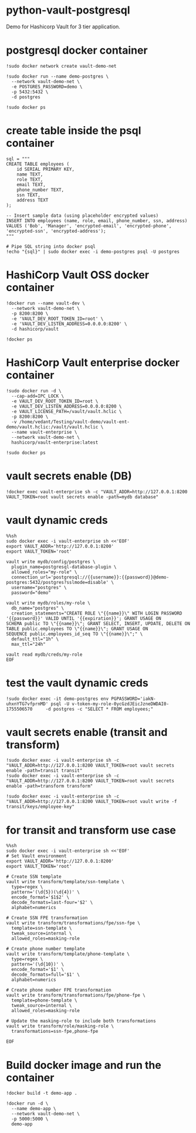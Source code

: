 # python-vault-postgresql
Demo for Hashicorp Vault for 3 tier application.

# postgresql docker container
    !sudo docker network create vault-demo-net
    
    !sudo docker run --name demo-postgres \
      --network vault-demo-net \
      -e POSTGRES_PASSWORD=demo \
      -p 5432:5432 \
      -d postgres
    
    !sudo docker ps

# create table inside the psql container
    sql = """
    CREATE TABLE employees (
        id SERIAL PRIMARY KEY,
        name TEXT,
        role TEXT,
        email TEXT,
        phone_number TEXT,
        ssn TEXT,
        address TEXT
    );
    
    -- Insert sample data (using placeholder encrypted values)
    INSERT INTO employees (name, role, email, phone_number, ssn, address) 
    VALUES ('Bob', 'Manager', 'encrypted-email', 'encrypted-phone', 'encrypted-ssn', 'encrypted-address');
    """
    
    # Pipe SQL string into docker psql
    !echo "{sql}" | sudo docker exec -i demo-postgres psql -U postgres

# HashiCorp Vault OSS docker container
    !docker run --name vault-dev \
      --network vault-demo-net \
      -p 8200:8200 \
      -e 'VAULT_DEV_ROOT_TOKEN_ID=root' \
      -e 'VAULT_DEV_LISTEN_ADDRESS=0.0.0.0:8200' \
      -d hashicorp/vault
    
    !docker ps

# HashiCorp Vault enterprise docker container
    !sudo docker run -d \
      --cap-add=IPC_LOCK \
      -e VAULT_DEV_ROOT_TOKEN_ID=root \
      -e VAULT_DEV_LISTEN_ADDRESS=0.0.0.0:8200 \
      -e VAULT_LICENSE_PATH=/vault/vault.hclic \
      -p 8200:8200 \
      -v /home/vedant/Testing/vault-demo/vault-ent-demo/vault.hclic:/vault/vault.hclic \
      --name vault-enterprise \
      --network vault-demo-net \
      hashicorp/vault-enterprise:latest
    
    !sudo docker ps

# vault secrets enable (DB)
    !docker exec vault-enterprise sh -c "VAULT_ADDR=http://127.0.0.1:8200 VAULT_TOKEN=root vault secrets enable -path=mydb database"

# vault dynamic creds
    %%sh
    sudo docker exec -i vault-enterprise sh <<'EOF'
    export VAULT_ADDR='http://127.0.0.1:8200'
    export VAULT_TOKEN='root'
    
    vault write mydb/config/postgres \
      plugin_name=postgresql-database-plugin \
      allowed_roles="my-role" \
      connection_url='postgresql://{{username}}:{{password}}@demo-postgres:5432/postgres?sslmode=disable' \
      username="postgres" \
      password="demo"
    
    vault write mydb/roles/my-role \
      db_name="postgres" \
      creation_statements="CREATE ROLE \"{{name}}\" WITH LOGIN PASSWORD '{{password}}' VALID UNTIL '{{expiration}}'; GRANT USAGE ON         SCHEMA public TO \"{{name}}\"; GRANT SELECT, INSERT, UPDATE, DELETE ON TABLE public.employees TO \"{{name}}\"; GRANT USAGE ON         SEQUENCE public.employees_id_seq TO \"{{name}}\";" \
      default_ttl="1h" \
      max_ttl="24h"
    
    vault read mydb/creds/my-role
    EOF

# test the vault dynamic creds
    !sudo docker exec -it demo-postgres env PGPASSWORD='iakN-uhxnYTG7vfprnMD' psql -U v-token-my-role-0ycGzdJEicJzneDWDAI0-1755506570     -d postgres -c "SELECT * FROM employees;"

# vault secrets enable (transit and transform)
    !sudo docker exec -i vault-enterprise sh -c "VAULT_ADDR=http://127.0.0.1:8200 VAULT_TOKEN=root vault secrets enable -path=transit transit"
    !sudo docker exec -i vault-enterprise sh -c "VAULT_ADDR=http://127.0.0.1:8200 VAULT_TOKEN=root vault secrets enable -path=transform transform"
    
    !sudo docker exec -i vault-enterprise sh -c "VAULT_ADDR=http://127.0.0.1:8200 VAULT_TOKEN=root vault write -f transit/keys/employee-key"

# for transit and transform use case
    %%sh
    sudo docker exec -i vault-enterprise sh <<'EOF'
    # Set Vault environment
    export VAULT_ADDR='http://127.0.0.1:8200'
    export VAULT_TOKEN='root'
    
    # Create SSN template
    vault write transform/template/ssn-template \
      type=regex \
      pattern='(\d{5})(\d{4})' \
      encode_format='$1$2' \
      decode_formats=last-four='$2' \
      alphabet=numerics
    
    # Create SSN FPE transformation
    vault write transform/transformations/fpe/ssn-fpe \
      template=ssn-template \
      tweak_source=internal \
      allowed_roles=masking-role
    
    # Create phone number template
    vault write transform/template/phone-template \
      type=regex \
      pattern='(\d{10})' \
      encode_format='$1' \
      decode_formats=full='$1' \
      alphabet=numerics
    
    # Create phone number FPE transformation
    vault write transform/transformations/fpe/phone-fpe \
      template=phone-template \
      tweak_source=internal \
      allowed_roles=masking-role
    
    # Update the masking-role to include both transformations
    vault write transform/role/masking-role \
      transformations=ssn-fpe,phone-fpe
    
    EOF

# Build docker image and run the container
    !docker build -t demo-app .
    
    !docker run -d \
      --name demo-app \
      --network vault-demo-net \
      -p 5000:5000 \
      demo-app

